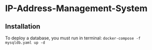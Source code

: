 # IP-Address-Management-System

## Installation

To deploy a database, you must run in terminal:
`docker-compose -f mysqldb.yaml up -d` 